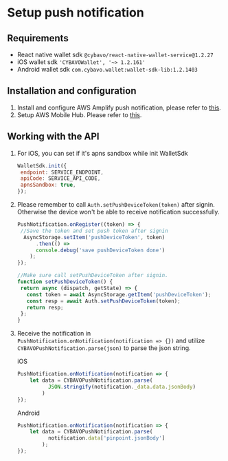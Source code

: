 # Setup push notification
## Requirements
- React native wallet sdk `@cybavo/react-native-wallet-service@1.2.27`
- iOS wallet sdk `'CYBAVOWallet', '~> 1.2.161'`
- Android wallet sdk `com.cybavo.wallet:wallet-sdk-lib:1.2.1403`
## Installation and configuration
1. Install and configure AWS Amplify push notification, please refer to [this](https://aws-amplify.github.io/docs/js/push-notifications).
2. Setup AWS Mobile Hub. Please refer to [this](../docs/PushNotificationAws.md).
## Working with the API
1. For iOS, you can set if it's apns sandbox while init WalletSdk
    ```javascript 1.8
   WalletSdk.init({
     endpoint: SERVICE_ENDPOINT,
     apiCode: SERVICE_API_CODE,
     apnsSandbox: true,
   });
    ```
2. Please remember to call `Auth.setPushDeviceToken(token)` after signin. Otherwise the device won't be able to receive notification successfully. 
    ```javascript 1.8
    PushNotification.onRegister((token) => {
     //Save the token and set push token after signin
      AsyncStorage.setItem('pushDeviceToken', token)
          .then(() =>
          console.debug('save pushDeviceToken done')
        );
    });
   
   //Make sure call setPushDeviceToken after signin. 
   function setPushDeviceToken() {
     return async (dispatch, getState) => {
       const token = await AsyncStorage.getItem('pushDeviceToken');
       const resp = await Auth.setPushDeviceToken(token);
       return resp;
     };
   }
    ```
3. Receive the notification in `PushNotification.onNotification(notification => {})` and utilize `CYBAVOPushNotification.parse(json)` to parse the json string.
    
    iOS 
    ```javascript 1.8
    PushNotification.onNotification(notification => {
        let data = CYBAVOPushNotification.parse(
              JSON.stringify(notification._data.data.jsonBody)
            )
    });
    ```
    Android 
    ```javascript 1.8
    PushNotification.onNotification(notification => {
        let data = CYBAVOPushNotification.parse(
              notification.data['pinpoint.jsonBody']
            );
    });
    ```

